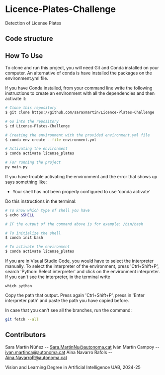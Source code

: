 # Licence-Plates-Challenge
Detection of License Plates

## Code structure

## How To Use
To clone and run this project, you will need Git and Conda installed on your computer.
An alternative of conda is have installed the packages on the environment.yml file.

If you have Conda installed, from your command line write the following instructions to create an environment with all the dependencies and then activate it:

```bash
# Clone this repository
$ git clone https://github.com/saraxmartin/Licence-Plates-Challenge

# Go into the repository
$ cd License-Plates-Challenge

# Creating the environment with the provided environment.yml file
$ conda env create --file environment.yml

# Activating the environment
$ conda activate license_plates

# For running the project
py main.py
```

If you have trouble activating the environment and the error that shows up says something like:

-  Your shell has not been properly configured to use 'conda activate'

Do this instructions in the terminal:
```bash
# To know which type of shell you have 
$ echo $SHELL

# IF the output of the command above is for example: /bin/bash  

# To initialize the shell 
$ conda init bash

# To activate the environment
$ conda activate license_plates
```

If you are in Visual Studio Code, you would have to select the interpreter manually. To select the interpreter of the environment, press 'Ctrl+Shift+P', search 'Python: Select interpreter' and click on the environment interpreter.
If you can't see the interpreter, in the terminal write
```
which python
```
Copy the path that output. Press again 'Ctrl+Shift+P', press in 'Enter interpreter path' and paste the path you have copied before.



In case that you can't see all the branches, run the command:
```bash
git fetch --all
```


## Contributors
Sara Martín Núñez -- Sara.MartinNu@autonoma.cat
Iván Martín  Campoy -- ivan.martinca@autonoma.cat
Aina Navarro Rafols -- Aina.NavarroR@autonoma.cat

Vision and Learning
Degree in Artificial Intelligence
UAB, 2024-25

